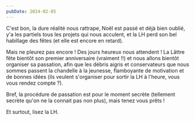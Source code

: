 ```yaml
---
pubDate: 2024-02-05
---
```


C'est bon, la dure réalité nous rattrape, Noël est passé et déjà bien oublié, y'a les partiels tous les projets qui nous acculent, et la LH perd son bel habillage des fêtes (et elle est encore en retard).

Mais ne pleurez pas encore ! Des jours heureux nous attendent ! La Lâttre fête bientôt son premier anniversaire (vraiment !!) et nous allons bientôt organiser sa passation, afin que les débris aigris et conservateurs que nous sommes passent la chandelle à la jeunesse, flamboyante de motivation et de bonnes idées (ils veulent s'organiser pour sortir la LH à l'heure, vous vous rendez compte ?).

Bref, la procédure de passation est pour le moment secrète (tellement secrète qu'on ne la connait pas non plus), mais tenez vous prêts !

Et surtout, lisez la LH.